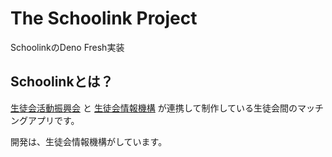 # The Schoolink Project
SchoolinkのDeno Fresh実装
## Schoolinkとは？
[生徒会活動振興会](https://sites.google.com/view/seitokaishinko/home)
と
[生徒会情報機構](https://dev-trans.github.io)
が連携して制作している生徒会間のマッチングアプリです。

開発は、生徒会情報機構がしています。
